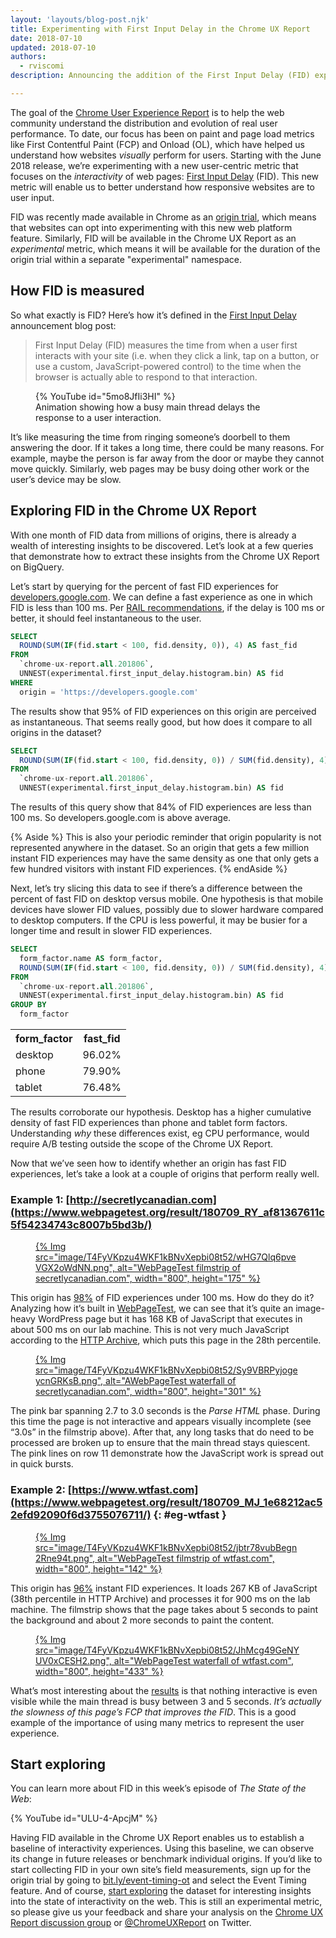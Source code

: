 ```yaml
---
layout: 'layouts/blog-post.njk'
title: Experimenting with First Input Delay in the Chrome UX Report
date: 2018-07-10
updated: 2018-07-10
authors:
  - rviscomi
description: Announcing the addition of the First Input Delay (FID) experimental metric to the Chrome User Experience Report.

---
```



The goal of the
[Chrome User Experience Report](https://developers.google.com/web/tools/chrome-user-experience-report/)
is to help the web community understand the distribution and evolution of real
user performance. To date, our focus has been on paint and page load metrics
like First Contentful Paint (FCP) and Onload (OL), which have helped us
understand how websites _visually_ perform for users. Starting with the
June 2018 release, we’re experimenting with a new user-centric metric that
focuses on the _interactivity_ of web pages:
[First Input Delay](https://github.com/WICG/event-timing)
(FID). This new metric will enable us to better understand how responsive
websites are to user input.

FID was recently made available in Chrome as an
[origin trial](https://github.com/GoogleChrome/OriginTrials/blob/gh-pages/developer-guide.md),
which means that websites can opt into experimenting with this new web platform
feature. Similarly, FID will be available in the Chrome UX Report as an
_experimental_ metric, which means it will be available for the duration of the
origin trial within a separate "experimental" namespace.

## How FID is measured

So what exactly is FID? Here’s how it’s defined in the
[First Input Delay](https://developers.google.com/web/updates/2018/05/first-input-delay)
announcement blog post:

> First Input Delay (FID) measures the time from when a user first interacts
> with your site (i.e. when they click a link, tap on a button, or use a custom,
> JavaScript-powered control) to the time when the browser is actually able to
> respond to that interaction.

<figure>
  {% YouTube id="5mo8JfIi3HI" %}
	<figcaption class="clearfix align-center">
			Animation showing how a busy main thread delays the response to a 
			user interaction.
	</figcaption>
</figure>

It’s like measuring the time from ringing someone’s doorbell to them answering
the door. If it takes a long time, there could be many reasons. For example,
maybe the person is far away from the door or maybe they cannot move quickly.
Similarly, web pages may be busy doing other work or the user’s device may be
slow.


## Exploring FID in the Chrome UX Report

With one month of FID data from millions of origins, there is already a wealth
of interesting insights to be discovered. Let’s look at a few queries that
demonstrate how to extract these insights from the Chrome UX Report on BigQuery.

Let’s start by querying for the percent of fast FID experiences for [developers.google.com](/).
We can define a fast experience as one in which FID is less than 100 ms.
Per [RAIL recommendations](https://developers.google.com/web/fundamentals/performance/rail#ux),
if the delay is 100 ms or better, it should feel instantaneous to the user.

```sql
SELECT
  ROUND(SUM(IF(fid.start < 100, fid.density, 0)), 4) AS fast_fid
FROM
  `chrome-ux-report.all.201806`,
  UNNEST(experimental.first_input_delay.histogram.bin) AS fid
WHERE
  origin = 'https://developers.google.com'
```

The results show that 95% of FID experiences on this origin are perceived as
instantaneous. That seems really good, but how does it compare to all origins
in the dataset?

```sql
SELECT
  ROUND(SUM(IF(fid.start < 100, fid.density, 0)) / SUM(fid.density), 4) AS fast_fid
FROM
  `chrome-ux-report.all.201806`,
  UNNEST(experimental.first_input_delay.histogram.bin) AS fid
```

The results of this query show that 84% of FID experiences are less than 100 ms.
So developers.google.com is above average.

{% Aside %}
This is also your periodic reminder that origin popularity is not
represented anywhere in the dataset. So an origin that gets a few million
instant FID experiences may have the same density as one that only gets a few
hundred visitors with instant FID experiences.
{% endAside %}

Next, let’s try slicing this data to see if there’s a difference between the
percent of fast FID on desktop versus mobile. One hypothesis is that mobile
devices have slower FID values, possibly due to slower hardware compared to
desktop computers. If the CPU is less powerful, it may be busier for a longer
time and result in slower FID experiences.

```sql
SELECT
  form_factor.name AS form_factor,
  ROUND(SUM(IF(fid.start < 100, fid.density, 0)) / SUM(fid.density), 4) AS fast_fid
FROM
  `chrome-ux-report.all.201806`,
  UNNEST(experimental.first_input_delay.histogram.bin) AS fid
GROUP BY
  form_factor
```

<table>
  <tr>
    <th>form_factor</th>
    <th>fast_fid</th>
  </tr>
  <tr>
    <td>desktop</td>
    <td>96.02%</td>
  </tr>
  <tr>
    <td>phone</td>
    <td>79.90%</td>
  </tr>
  <tr>
    <td>tablet</td>
    <td>76.48%</td>
  </tr>
</table>

The results corroborate our hypothesis. Desktop has a higher cumulative density
of fast FID experiences than phone and tablet form factors. Understanding _why_
these differences exist, eg CPU performance, would require A/B testing outside
the scope of the Chrome UX Report.

Now that we’ve seen how to identify whether an origin has fast FID experiences,
let’s take a look at a couple of origins that perform really well.

### Example 1: [http://secretlycanadian.com](https://www.webpagetest.org/result/180709_RY_af81367611c5f54234743c8007b5bd3b/)

<a href="https://www.webpagetest.org/video/compare.php?tests=180709_RY_af81367611c5f54234743c8007b5bd3b-r%3A1-c%3A0&thumbSize=200&ival=1000&end=visual">
<figure>
{% Img src="image/T4FyVKpzu4WKF1kBNvXepbi08t52/wHG7Qlq6pveVGX2oWdNN.png", alt="WebPageTest filmstrip of secretlycanadian.com", width="800", height="175" %}
</figure>
</a>

This origin has [98%](https://bigquery.cloud.google.com/savedquery/920398604589:acd2cc3aca234853a2b7cc81a65c4714)
of FID experiences under 100 ms. How do they do it? Analyzing how it’s built in
[WebPageTest](https://www.webpagetest.org/result/180703_KR_4f7f792405dc77d162766a9e70267309/3/details/#waterfall_view_step1),
we can see that it’s quite an image-heavy WordPress page but it has 168 KB of
JavaScript that executes in about 500 ms on our lab machine. This is not very
much JavaScript according to the [HTTP Archive](https://httparchive.org/reports/page-weight?start=2018_06_15&wptid=180709_RY_af81367611c5f54234743c8007b5bd3b#bytesJs),
which puts this page in the 28th percentile.

<a href="https://www.webpagetest.org/result/180709_RY_af81367611c5f54234743c8007b5bd3b/1/details">
  <figure>
  {% Img src="image/T4FyVKpzu4WKF1kBNvXepbi08t52/Sy9VBRPyjogeycnGRKsB.png", alt="AWebPageTest waterfall of secretlycanadian.com", width="800", height="301" %}
  </figure>
</a>

The pink bar spanning 2.7 to 3.0 seconds is the _Parse HTML_ phase. During this
time the page is not interactive and appears visually incomplete (see “3.0s”
in the filmstrip above). After that, any long tasks that do need to be processed
are broken up to ensure that the main thread stays quiescent. The pink lines on
row 11 demonstrate how the JavaScript work is spread out in quick bursts.

### Example 2: [https://www.wtfast.com](https://www.webpagetest.org/result/180709_MJ_1e68212ac52efd92090f6d3755076711/) {: #eg-wtfast }

<a href="https://www.webpagetest.org/video/compare.php?tests=180709_MJ_1e68212ac52efd92090f6d3755076711-r%3A1-c%3A0&thumbSize=200&ival=1000&end=visual">
  <figure>
  {% Img src="image/T4FyVKpzu4WKF1kBNvXepbi08t52/jbtr78vubBegn2Rne94t.png", alt="WebPageTest filmstrip of wtfast.com", width="800", height="142" %}
  </figure>
</a>

This origin has [96%](https://bigquery.cloud.google.com/savedquery/920398604589:f0c3398ab01b40b49069ddac9d5a4549) instant FID
experiences. It loads 267 KB of JavaScript (38th percentile in HTTP Archive) and
processes it for 900 ms on the lab machine. The filmstrip shows that the page
takes about 5 seconds to paint the background and about 2 more seconds to paint
the content.

<a href="https://www.webpagetest.org/result/180709_MJ_1e68212ac52efd92090f6d3755076711/3/details">
    <figure>
    {% Img src="image/T4FyVKpzu4WKF1kBNvXepbi08t52/JhMcg49GeNYUV0xCESH2.png", alt="WebPageTest waterfall of wtfast.com", width="800", height="433" %}
    </figure>
</a>

What’s most interesting about the [results](https://www.webpagetest.org/result/180709_MJ_1e68212ac52efd92090f6d3755076711/3/details)
is that nothing interactive is even visible while the main thread is busy
between 3 and 5 seconds. _It’s actually the slowness of this page’s FCP that
improves the FID_. This is a good example of the importance of using many metrics
to represent the user experience.

## Start exploring

You can learn more about FID in this week’s episode of _The State of the Web_:

{% YouTube id="ULU-4-ApcjM" %}

Having FID available in the Chrome UX Report enables us to establish a baseline
of interactivity experiences. Using this baseline, we can observe its change in
future releases or benchmark individual origins. If you’d like to start
collecting FID in your own site’s field measurements, sign up for the origin
trial by going to [bit.ly/event-timing-ot](http://bit.ly/event-timing-ot)
and select the Event Timing feature. And of course, [start exploring](https://developers.google.com/web/tools/chrome-user-experience-report/getting-started)
the dataset for interesting insights into the state of interactivity on the web.
This is still an experimental metric, so please give us your feedback and share
your analysis on the [Chrome UX Report discussion group](https://groups.google.com/a/chromium.org/forum/#!forum/chrome-ux-report)
or [@ChromeUXReport](https://twitter.com/ChromeUXReport) on Twitter.
